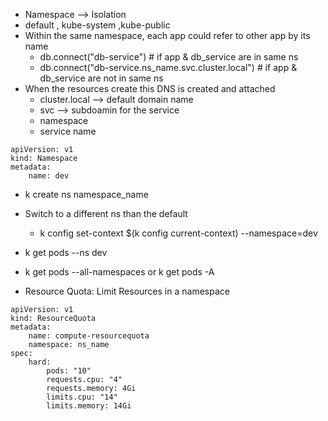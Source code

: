 - Namespace --> Isolation
- default , kube-system ,kube-public
- Within the same namespace, each app could refer to other app by its name
  - db.connect("db-service") # if app & db_service are in same ns
  - db.connect("db-service.ns_name.svc.cluster.local") # if app & db_service are not in same ns
- When the resources create this DNS is created and attached
  - cluster.local --> default domain name
  - svc --> subdoamin for the service
  - namespace
  - service name
```
apiVersion: v1
kind: Namespace
metadata:
    name: dev
```
- k create ns namespace_name
- Switch to a different ns than the default
  - k config set-context $(k config current-context) --namespace=dev
- k get pods --ns dev
- k get pods --all-namespaces or k get pods -A

- Resource Quota: Limit Resources in a namespace
```
apiVersion: v1
kind: ResourceQuota
metadata:
    name: compute-resourcequota
    namespace: ns_name
spec:
    hard:
        pods: "10"
        requests.cpu: "4"
        requests.memory: 4Gi
        limits.cpu: "14"
        limits.memory: 14Gi
```
